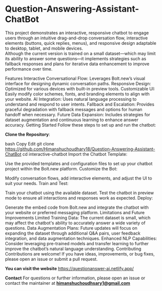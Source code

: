 # Question-Answering-Assistant-ChatBot
This project demonstrates an interactive, responsive chatbot to engage users through an intuitive drag-and-drop conversation flow, interactive elements (buttons, quick replies, menus), and responsive design adaptable to desktop, tablet, and mobile devices.  
Although the current version is trained on a small dataset—which may limit its ability to answer some questions—it implements strategies such as fallback responses and plans for iterative data enhancement to improve performance over time.

Features
Interactive Conversational Flow: Leverages Bolt.new’s visual interface for designing dynamic conversation paths.
Responsive Design: Optimized for various devices with built-in preview tools.
Customizable UI: Easily modify color schemes, fonts, and branding elements to align with your website.
AI Integration: Uses natural language processing to understand and respond to user intents.
Fallback and Escalation: Provides graceful degradation with fallback messages and options for human handoff when necessary.
Future Data Expansion: Includes strategies for dataset augmentation and continuous learning to enhance answer accuracy.
Getting Started
Follow these steps to set up and run the chatbot:


**Clone the Repository**:

bash
Copy
Edit
git clone https://github.com/Himanshuchoudhary18/Question-Answering-Assistant-ChatBot
cd interactive-chatbot
Import the Chatbot Template:

Use the provided templates and configuration files to set up your chatbot project within the Bolt.new platform.
Customize the Bot:

Modify conversation flows, add interactive elements, and adjust the UI to suit your needs.
Train and Test:

Train your chatbot using the available dataset.
Test the chatbot in preview mode to ensure all interactions and responses work as expected.
Deploy:

Generate the embed code from Bolt.new and integrate the chatbot with your website or preferred messaging platform.
Limitations and Future Improvements
Limited Training Data: The current dataset is small, which may affect the chatbot's ability to accurately answer a wide variety of questions.
Data Augmentation Plans: Future updates will focus on expanding the dataset through additional Q&A pairs, user feedback integration, and data augmentation techniques.
Enhanced NLP Capabilities: Consider leveraging pre-trained models and transfer learning to further improve the chatbot’s natural language understanding.
Contributing
Contributions are welcome! If you have ideas, improvements, or bug fixes, please open an issue or submit a pull request.

**You can visit the website** https://questionanswer-ai.netlify.app/

**Contact**
For questions or further information, please open an issue or contact the maintainer at **himanshuchoudhsary1@gmail.com**
